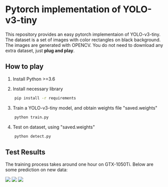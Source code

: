 # Pytorch implementation of YOLO-v3-tiny

This repository provides an easy pytorch implementaion of YOLO-v3-tiny.
The dataset is a set of images with color rectangles on black background. 
The images are generated with OPENCV. You do not need to download any extra dataset, 
just **plug and play**.


## How to play

1. Install Python >=3.6

2. Install necessary library
```bash
    pip install -r requirements
```

3. Train a YOLO-v3-tiny model, and obtain weights file "saved.weights"
```bash
    python train.py
```

4. Test on dataset, using "saved.weights"
```bash
    python detect.py
```

## Test Results

The training process takes around one hour on GTX-1050Ti. Below are some prediction on new data:

![](https://wx2.sinaimg.cn/small/008b8Ivhgy1ghvjhntdvvj30eg0ega9x.jpg)
![](https://wx3.sinaimg.cn/small/008b8Ivhgy1ghvjhlf3c8j30eg0egdfo.jpg)
![](https://wx1.sinaimg.cn/small/008b8Ivhgy1ghvjhhv4y1j30eg0egdfp.jpg)


